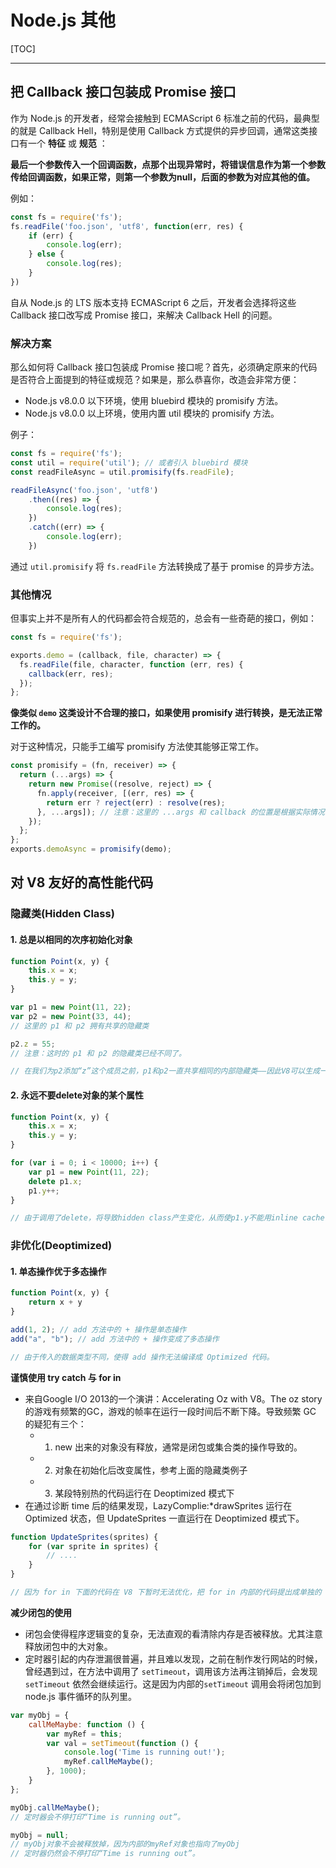 
Node.js 其他
=========================

[TOC]

---

## 把 Callback 接口包装成 Promise 接口

作为 Node.js 的开发者，经常会接触到 ECMAScript 6 标准之前的代码，最典型的就是 Callback Hell，特别是使用 Callback 方式提供的异步回调，通常这类接口有一个 **特征** 或 **规范** ：

**最后一个参数传入一个回调函数，点那个出现异常时，将错误信息作为第一个参数传给回调函数，如果正常，则第一个参数为null，后面的参数为对应其他的值。**

例如：

```javascript
const fs = require('fs');
fs.readFile('foo.json', 'utf8', function(err, res) {
    if (err) {
        console.log(err);
    } else {
        console.log(res);
    }
})
```

自从 Node.js 的 LTS 版本支持 ECMAScript 6 之后，开发者会选择将这些 Callback 接口改写成 Promise 接口，来解决 Callback Hell 的问题。

### 解决方案

那么如何将 Callback 接口包装成 Promise 接口呢？首先，必须确定原来的代码是否符合上面提到的特征或规范？如果是，那么恭喜你，改造会非常方便：

- Node.js v8.0.0 以下环境，使用 bluebird 模块的 promisify 方法。
- Node.js v8.0.0 以上环境，使用内置 util 模块的 promisify 方法。

例子：

```javascript
const fs = require('fs');
const util = require('util'); // 或者引入 bluebird 模块
const readFileAsync = util.promisify(fs.readFile);

readFileAsync('foo.json', 'utf8')
    .then((res) => {
    	console.log(res);
	})
    .catch((err) => {
    	console.log(err);
	})
```

通过 `util.promisify` 将 `fs.readFile` 方法转换成了基于 promise 的异步方法。

### 其他情况

但事实上并不是所有人的代码都会符合规范的，总会有一些奇葩的接口，例如：

```javascript
const fs = require('fs');

exports.demo = (callback, file, character) => {
  fs.readFile(file, character, function (err, res) {
    callback(err, res);
  });
};
```

**像类似 `demo` 这类设计不合理的接口，如果使用 promisify 进行转换，是无法正常工作的。**

对于这种情况，只能手工编写 promisify 方法使其能够正常工作。

```javascript
const promisify = (fn, receiver) => {
  return (...args) => {
    return new Promise((resolve, reject) => {
      fn.apply(receiver, [(err, res) => {
        return err ? reject(err) : resolve(res);
      }, ...args]); // 注意：这里的 ...args 和 callback 的位置是根据实际情况调整的。
    });
  };
};
exports.demoAsync = promisify(demo);
```

## 对 V8 友好的高性能代码

### 隐藏类(Hidden Class)

#### 1. 总是以相同的次序初始化对象

```javascript
function Point(x, y) {
	this.x = x;
	this.y = y;
}

var p1 = new Point(11, 22);
var p2 = new Point(33, 44);
// 这里的 p1 和 p2 拥有共享的隐藏类

p2.z = 55;
// 注意：这时的 p1 和 p2 的隐藏类已经不同了。

// 在我们为p2添加“z”这个成员之前，p1和p2一直共享相同的内部隐藏类——因此V8可以生成一段单独版本的优化汇编码，这段代 码可以同时封装p1和p2的JavaScript代码。派生出这个新的隐藏类还将使编译器无法在Optimized模式执行。我们越避免隐藏类的派生，就会获得越高的性能。
```

#### 2. 永远不要delete对象的某个属性

```javascript
function Point(x, y) {
	this.x = x;
	this.y = y;
}

for (var i = 0; i < 10000; i++) {
	var p1 = new Point(11, 22);
	delete p1.x;
	p1.y++;		
}

// 由于调用了delete，将导致hidden class产生变化，从而使p1.y不能用inline cache直接获取。以上程序在使用了delete之后耗时0.339s，在注释掉delete后只需0.05s。
```

### 非优化(Deoptimized)

#### 1. 单态操作优于多态操作

```javascript
function Point(x, y) {
	return x + y
}

add(1, 2); // add 方法中的 + 操作是单态操作
add("a", "b"); // add 方法中的 + 操作变成了多态操作

// 由于传入的数据类型不同，使得 add 操作无法编译成 Optimized 代码。
```

**谨慎使用 try catch 与 for in** 

- 来自Google I/O 2013的一个演讲：Accele­rating Oz with V8。The oz story的游戏有频繁的GC，游戏的帧率在运行一段时间后不断下降。导致频繁 GC 的疑犯有三个：
  - 1. new 出来的对象没有释放，通常是闭包或集合类的操作导致的。
  - 2. 对象在初始化后改变属性，参考上面的隐藏类例子
  - 3. 某段特别热的代码运行在 Deoptimized 模式下
- 在通过诊断 time 后的结果发现，LazyComplie:*drawSprites 运行在 Optimized 状态，但 UpdateSprites 一直运行在 Deoptimized 模式下。

```javascript
function UpdateSprites(sprites) {
	for (var sprite in sprites) {
		// ....
	}
}

// 因为 for in 下面的代码在 V8 下暂时无法优化，把 for in 内部的代码提出成单独的 function， V8 就可以优化这个 function，这时候，掉帧和GC的问题就立刻解决了。
```

**减少闭包的使用**

- 闭包会使得程序逻辑变的复杂，无法直观的看清除内存是否被释放。尤其注意释放闭包中的大对象。
- 定时器引起的内存泄漏很普遍，并且难以发现，之前在制作发行网站的时候，曾经遇到过，在方法中调用了 `setTimeout`，调用该方法再注销掉后，会发现 `setTimeout` 依然会继续运行。这是因为内部的`setTimeout` 调用会将闭包加到 node.js 事件循环的队列里。

```javascript
var myObj = {
    callMeMaybe: function () {
        var myRef = this;
        var val = setTimeout(function () { 
            console.log('Time is running out!'); 
            myRef.callMeMaybe();
        }, 1000);
    }
};

myObj.callMeMaybe();
// 定时器会不停打印“Time is running out”。

myObj = null;
// myObj对象不会被释放掉，因为内部的myRef对象也指向了myObj
// 定时器仍然会不停打印“Time is running out”。
```


